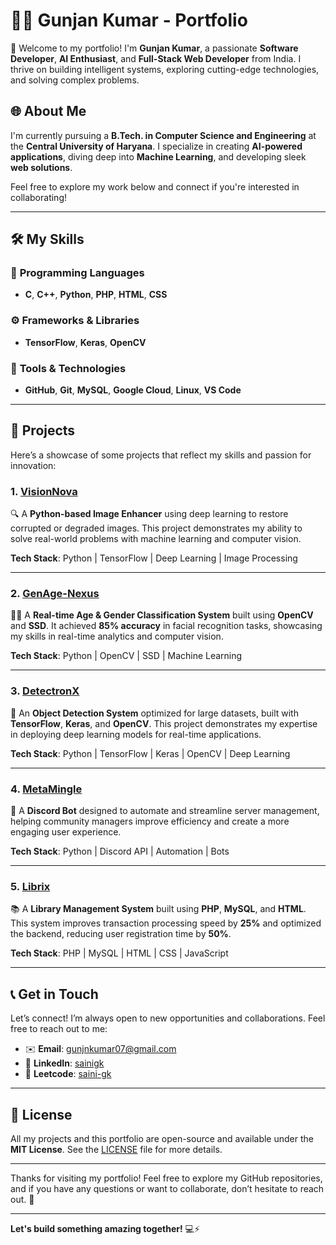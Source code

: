 # 👨‍💻 Gunjan Kumar - Portfolio

🚀 Welcome to my portfolio! I'm **Gunjan Kumar**, a passionate **Software Developer**, **AI Enthusiast**, and **Full-Stack Web Developer** from India. I thrive on building intelligent systems, exploring cutting-edge technologies, and solving complex problems.

## 🌐 About Me

I'm currently pursuing a **B.Tech. in Computer Science and Engineering** at the **Central University of Haryana**. I specialize in creating **AI-powered applications**, diving deep into **Machine Learning**, and developing sleek **web solutions**.

Feel free to explore my work below and connect if you're interested in collaborating!

---

## 🛠️ My Skills

### 🔧 **Programming Languages**
- **C**, **C++**, **Python**, **PHP**, **HTML**, **CSS**

### ⚙️ **Frameworks & Libraries**
- **TensorFlow**, **Keras**, **OpenCV**

### 🔌 **Tools & Technologies**
- **GitHub**, **Git**, **MySQL**, **Google Cloud**, **Linux**, **VS Code**

---

## 🚀 Projects

Here’s a showcase of some projects that reflect my skills and passion for innovation:

### 1. [**VisionNova**](https://github.com/saini-gk/VisionNova)  
🔍 A **Python-based Image Enhancer** using deep learning to restore corrupted or degraded images. This project demonstrates my ability to solve real-world problems with machine learning and computer vision.

**Tech Stack**: Python | TensorFlow | Deep Learning | Image Processing

---

### 2. [**GenAge-Nexus**](https://github.com/saini-gk/GenAge-Nexus)  
👶🧓 A **Real-time Age & Gender Classification System** built using **OpenCV** and **SSD**. It achieved **85% accuracy** in facial recognition tasks, showcasing my skills in real-time analytics and computer vision.

**Tech Stack**: Python | OpenCV | SSD | Machine Learning

---

### 3. [**DetectronX**](https://github.com/saini-gk/DetectronX)  
🤖 An **Object Detection System** optimized for large datasets, built with **TensorFlow**, **Keras**, and **OpenCV**. This project demonstrates my expertise in deploying deep learning models for real-time applications.

**Tech Stack**: Python | TensorFlow | Keras | OpenCV | Deep Learning

---

### 4. [**MetaMingle**](https://github.com/saini-gk/MetaMingle)  
💬 A **Discord Bot** designed to automate and streamline server management, helping community managers improve efficiency and create a more engaging user experience.

**Tech Stack**: Python | Discord API | Automation | Bots

---

### 5. [**Librix**](https://github.com/saini-gk/Librix)  
📚 A **Library Management System** built using **PHP**, **MySQL**, and **HTML**. This system improves transaction processing speed by **25%** and optimized the backend, reducing user registration time by **50%**.

**Tech Stack**: PHP | MySQL | HTML | CSS | JavaScript

---

## 📞 Get in Touch

Let’s connect! I’m always open to new opportunities and collaborations. Feel free to reach out to me:

- ✉️ **Email**: [gunjnkumar07@gmail.com](mailto:gunjnkumar07@gmail.com)
- 🔗 **LinkedIn**: [sainigk](https://www.linkedin.com/in/sainigk)
- 🔗 **Leetcode**: [saini-gk](https://leetcode.com/u/sainigk/)

---

## 📄 License

All my projects and this portfolio are open-source and available under the **MIT License**. See the [LICENSE](LICENSE) file for more details.

---

Thanks for visiting my portfolio! Feel free to explore my GitHub repositories, and if you have any questions or want to collaborate, don’t hesitate to reach out. 🚀

---

**Let's build something amazing together!** 💻⚡
